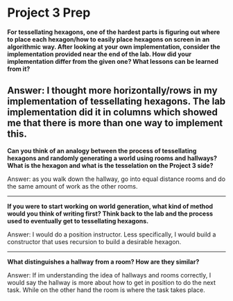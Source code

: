 # Project 3 Prep

**For tessellating hexagons, one of the hardest parts is figuring out where to place each hexagon/how to easily place hexagons on screen in an algorithmic way.
After looking at your own implementation, consider the implementation provided near the end of the lab.
How did your implementation differ from the given one? What lessons can be learned from it?**

Answer:
I thought more horizontally/rows in my implementation of tessellating hexagons. The lab
implementation did it in columns which showed me that there is more than one way to
implement this.
-----

**Can you think of an analogy between the process of tessellating hexagons and randomly generating a world using rooms and hallways?
What is the hexagon and what is the tesselation on the Project 3 side?**

Answer: as you walk down the hallway, go into equal distance rooms and do
the same amount of work as the other rooms.

-----
**If you were to start working on world generation, what kind of method would you think of writing first? 
Think back to the lab and the process used to eventually get to tessellating hexagons.**

Answer: I would do a position instructor. Less specifically, I would build a 
constructor that uses recursion to build a desirable hexagon.

-----
**What distinguishes a hallway from a room? How are they similar?**

Answer: If im understanding the idea of hallways and rooms correctly,
 I would say the hallway is more about how to get in position to do the
 next task. While on the other hand the room is where the task takes place.
